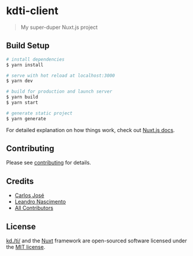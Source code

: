 # kdti-client

> My super-duper Nuxt.js project

## Build Setup

``` bash
# install dependencies
$ yarn install

# serve with hot reload at localhost:3000
$ yarn dev

# build for production and launch server
$ yarn build
$ yarn start

# generate static project
$ yarn generate
```

For detailed explanation on how things work, check out [Nuxt.js docs](https://nuxtjs.org).

## Contributing

Please see [contributing](contributing.md) for details.

## Credits

- [Carlos José](https://github.com/carlosxjm)
- [Leandro Nascimento](https://github.com/leandronascimento)
- [All Contributors](../../contributors)

## License

[kd./ti/](https://kdti.dev) and the [Nuxt](https://nuxtjs.org/) framework are open-sourced software licensed under the [MIT license](license.md).
